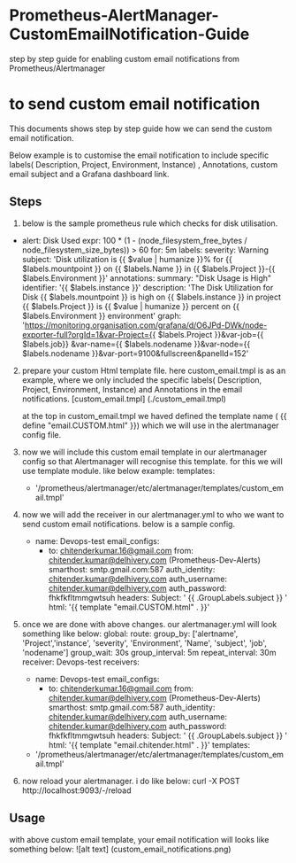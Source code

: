 # Prometheus-AlertManager-CustomEmailNotification-Guide
step by step guide for enabling custom email notifications from Prometheus/Alertmanager
# to send custom email notification
This documents shows step by step guide how we can send the custom email notification.

Below example is to customise the email notification to include specific labels( Description, Project, Environment, Instance) , Annotations, custom email subject  and a Grafana dashboard link.


## Steps

1. below is the sample prometheus rule which checks for disk utilisation.
  - alert: Disk Used
    expr: 100 * (1 - (node_filesystem_free_bytes / node_filesystem_size_bytes)) > 60
    for: 5m
    labels:
      severity: Warning
      subject: 'Disk utilization is {{ $value | humanize }}%  for {{ $labels.mountpoint }} on {{ $labels.Name }} in {{ $labels.Project }}-{{ $labels.Environment }}'
    annotations:
      summary: "Disk Usage is High"
      identifier: '{{ $labels.instance }}'
      description: 'The Disk Utilization for Disk {{ $labels.mountpoint }} is high on {{ $labels.instance }} in project {{ $labels.Project }} is {{ $value | humanize }} percent on {{ $labels.Environment }} environment'
      graph: 'https://monitoring.organisation.com/grafana/d/O6JPd-DWk/node-exporter-full?orgId=1&var-Project={{ $labels.Project }}&var-job={{ $labels.job}} &var-name={{ $labels.nodename }}&var-node={{ $labels.nodename }}&var-port=9100&fullscreen&panelId=152'

2. prepare your custom Html template file.
    here custom_email.tmpl is as an example, where we only included the specific labels( Description, Project, Environment, Instance) and Annotations in the email notifications.
    [custom_email.tmpl] (./custom_email.tmpl)

    at the top in custom_email.tmpl we haved defined the template name ( {{ define "email.CUSTOM.html" }}) which we will use in the alertmanager config file.

3. now we will include this custom email template in our alertmanager config so that Alertmanager will recognise this          template. for this we will use template module. like below example:
    templates:
    - '/prometheus/alertmanager/etc/alertmanager/templates/custom_email.tmpl'

4. now we will add the receiver in our alertmanager.yml to who we want to send custom email notifications. below is a          sample config.
    - name: Devops-test
      email_configs:
      - to: chitenderkumar.16@gmail.com
        from: chitender.kumar@delhivery.com (Prometheus-Dev-Alerts)
        smarthost: smtp.gmail.com:587
        auth_identity: chitender.kumar@delhivery.com
        auth_username: chitender.kumar@delhivery.com
        auth_password: fhkfkfltmmgwtsuh
        headers:
          Subject: ' {{ .GroupLabels.subject }} '
        html: '{{ template "email.CUSTOM.html" . }}'

5. once we are done with above changes. our alertmanager.yml will look something like below:
    global:
    route:
      group_by: ['alertname', 'Project','instance', 'severity', 'Environment', 'Name', 'subject', 'job', 'nodename']
      group_wait: 30s
      group_interval: 5m
      repeat_interval: 30m
      receiver: Devops-test
    receivers:
    - name: Devops-test
      email_configs:
      - to: chitenderkumar.16@gmail.com
        from: chitender.kumar@delhivery.com (Prometheus-Dev-Alerts)
        smarthost: smtp.gmail.com:587
        auth_identity: chitender.kumar@delhivery.com
        auth_username: chitender.kumar@delhivery.com
        auth_password: fhkfkfltmmgwtsuh
        headers:
          Subject: ' {{ .GroupLabels.subject }} '
        html: '{{ template "email.chitender.html" . }}'
    templates:
    - '/prometheus/alertmanager/etc/alertmanager/templates/custom_email.tmpl'

6. now reload your alertmanager. i do like below:
    curl -X POST http://localhost:9093/-/reload


## Usage

with above custom email template, your email notification will looks like something below:
![alt text] (custom_email_notifications.png)
